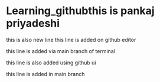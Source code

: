 # Learning_githubthis is pankaj priyadeshi

this is also new line
this line is added on github editor

this line is added via main branch of terminal

this line is also added using github ui 


this line is added in main branch
